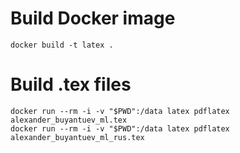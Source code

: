 # Build Docker image

```
docker build -t latex .
```

# Build .tex files

```
docker run --rm -i -v "$PWD":/data latex pdflatex alexander_buyantuev_ml.tex
docker run --rm -i -v "$PWD":/data latex pdflatex alexander_buyantuev_ml_rus.tex
```
